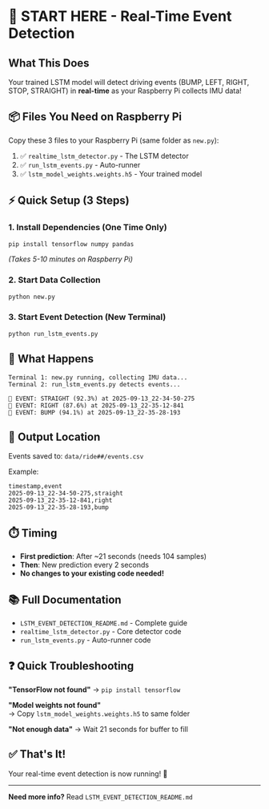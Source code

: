 # 🚀 START HERE - Real-Time Event Detection

## What This Does
Your trained LSTM model will detect driving events (BUMP, LEFT, RIGHT, STOP, STRAIGHT) in **real-time** as your Raspberry Pi collects IMU data!

## 📦 Files You Need on Raspberry Pi

Copy these 3 files to your Raspberry Pi (same folder as `new.py`):

1. ✅ `realtime_lstm_detector.py` - The LSTM detector
2. ✅ `run_lstm_events.py` - Auto-runner
3. ✅ `lstm_model_weights.weights.h5` - Your trained model

## ⚡ Quick Setup (3 Steps)

### 1. Install Dependencies (One Time Only)
```bash
pip install tensorflow numpy pandas
```
*(Takes 5-10 minutes on Raspberry Pi)*

### 2. Start Data Collection
```bash
python new.py
```

### 3. Start Event Detection (New Terminal)
```bash
python run_lstm_events.py
```

## 🎯 What Happens

```
Terminal 1: new.py running, collecting IMU data...
Terminal 2: run_lstm_events.py detects events...

🎯 EVENT: STRAIGHT (92.3%) at 2025-09-13_22-34-50-275
🎯 EVENT: RIGHT (87.6%) at 2025-09-13_22-35-12-841
🎯 EVENT: BUMP (94.1%) at 2025-09-13_22-35-28-193
```

## 📁 Output Location

Events saved to: `data/ride##/events.csv`

Example:
```csv
timestamp,event
2025-09-13_22-34-50-275,straight
2025-09-13_22-35-12-841,right
2025-09-13_22-35-28-193,bump
```

## ⏱️ Timing

- **First prediction**: After ~21 seconds (needs 104 samples)
- **Then**: New prediction every 2 seconds
- **No changes to your existing code needed!**

## 📚 Full Documentation

- `LSTM_EVENT_DETECTION_README.md` - Complete guide
- `realtime_lstm_detector.py` - Core detector code
- `run_lstm_events.py` - Auto-runner code

## ❓ Quick Troubleshooting

**"TensorFlow not found"**
→ `pip install tensorflow`

**"Model weights not found"**  
→ Copy `lstm_model_weights.weights.h5` to same folder

**"Not enough data"**
→ Wait 21 seconds for buffer to fill

## ✅ That's It!

Your real-time event detection is now running! 🎉

---

**Need more info?** Read `LSTM_EVENT_DETECTION_README.md`
